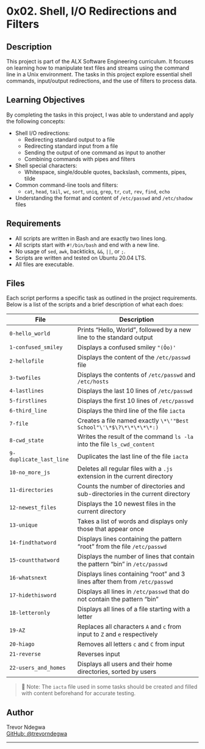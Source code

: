 # 0x02. Shell, I/O Redirections and Filters

## Description

This project is part of the ALX Software Engineering curriculum. It focuses on learning how to manipulate text files and streams using the command line in a Unix environment. The tasks in this project explore essential shell commands, input/output redirections, and the use of filters to process data.

## Learning Objectives

By completing the tasks in this project, I was able to understand and apply the following concepts:

- Shell I/O redirections:
  - Redirecting standard output to a file
  - Redirecting standard input from a file
  - Sending the output of one command as input to another
  - Combining commands with pipes and filters
- Shell special characters:
  - Whitespace, single/double quotes, backslash, comments, pipes, tilde
- Common command-line tools and filters:
  - `cat`, `head`, `tail`, `wc`, `sort`, `uniq`, `grep`, `tr`, `cut`, `rev`, `find`, `echo`
- Understanding the format and content of `/etc/passwd` and `/etc/shadow` files

## Requirements

- All scripts are written in Bash and are exactly two lines long.
- All scripts start with `#!/bin/bash` and end with a new line.
- No usage of `sed`, `awk`, backticks, `&&`, `||`, or `;`.
- Scripts are written and tested on Ubuntu 20.04 LTS.
- All files are executable.

## Files

Each script performs a specific task as outlined in the project requirements. Below is a list of the scripts and a brief description of what each does:

| File | Description |
|------|-------------|
| `0-hello_world` | Prints “Hello, World”, followed by a new line to the standard output |
| `1-confused_smiley` | Displays a confused smiley `"(Ôo)'` |
| `2-hellofile` | Displays the content of the `/etc/passwd` file |
| `3-twofiles` | Displays the contents of `/etc/passwd` and `/etc/hosts` |
| `4-lastlines` | Displays the last 10 lines of `/etc/passwd` |
| `5-firstlines` | Displays the first 10 lines of `/etc/passwd` |
| `6-third_line` | Displays the third line of the file `iacta` |
| `7-file` | Creates a file named exactly `\*\'"Best School"\'\*$\?\*\*\*\*\*:)` |
| `8-cwd_state` | Writes the result of the command `ls -la` into the file `ls_cwd_content` |
| `9-duplicate_last_line` | Duplicates the last line of the file `iacta` |
| `10-no_more_js` | Deletes all regular files with a `.js` extension in the current directory |
| `11-directories` | Counts the number of directories and sub-directories in the current directory |
| `12-newest_files` | Displays the 10 newest files in the current directory |
| `13-unique` | Takes a list of words and displays only those that appear once |
| `14-findthatword` | Displays lines containing the pattern “root” from the file `/etc/passwd` |
| `15-countthatword` | Displays the number of lines that contain the pattern “bin” in `/etc/passwd` |
| `16-whatsnext` | Displays lines containing “root” and 3 lines after them from `/etc/passwd` |
| `17-hidethisword` | Displays all lines in `/etc/passwd` that do not contain the pattern “bin” |
| `18-letteronly` | Displays all lines of a file starting with a letter |
| `19-AZ` | Replaces all characters `A` and `c` from input to `Z` and `e` respectively |
| `20-hiago` | Removes all letters `c` and `C` from input |
| `21-reverse` | Reverses input |
| `22-users_and_homes` | Displays all users and their home directories, sorted by users |

> 📁 Note: The `iacta` file used in some tasks should be created and filled with content beforehand for accurate testing.

## Author

Trevor Ndegwa  
[GitHub: @trevorndegwa](https://github.com/trevorndegwa)

---

